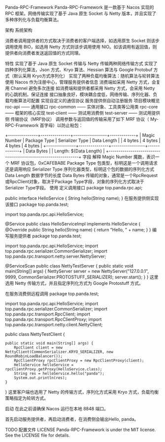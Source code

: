 Panda-RPC-Framework
Panda-RPC-Framework 是一款基于 Nacos 实现的 RPC 框架。网络传输实现了基于 Java 原生 Socket 与 Netty 版本，并且实现了多种序列化与负载均衡算法。

架构
系统架构

消费者调用提供者的方式取决于消费者的客户端选择，如选用原生 Socket 则该步调用使用 BIO，如选用 Netty 方式则该步调用使用 NIO。如该调用有返回值，则提供者向消费者发送返回值的方式同理。

特性
实现了基于 Java 原生 Socket 传输与 Netty 传输两种网络传输方式
实现了四种序列化算法，Json 方式、Kryo 算法、Hessian 算法与 Google Protobuf 方式（默认采用 Kryo方式序列化）
实现了两种负载均衡算法：随机算法与轮转算法
使用 Nacos 作为注册中心，管理服务提供者信息
消费端如采用 Netty 方式，会复用 Channel 避免多次连接
如消费端和提供者都采用 Netty 方式，会采用 Netty 的心跳机制，保证连接
接口抽象良好，模块耦合度低，网络传输、序列化器、负载均衡算法可配置
实现自定义的通信协议
服务提供侧自动注册服务
项目模块概览
roc-api —— 通用接口
rpc-common —— 实体对象、工具类等公用类
rpc-core —— 框架的核心实现
test-client —— 测试用消费侧
test-server —— 测试用提供侧
传输协议（MRF协议）
调用参数与返回值的传输采用了如下 MRF 协议（ My-RPC-Framework 首字母）以防止粘包：

+---------------+---------------+-----------------+-------------+
|  Magic Number |  Package Type | Serializer Type | Data Length |
|    4 bytes    |    4 bytes    |     4 bytes     |   4 bytes   |
+---------------+---------------+-----------------+-------------+
|                          Data Bytes                           |
|                   Length: ${Data Length}                      |
+---------------------------------------------------------------+
字段	解释
Magic Number	魔数，表识一个 MRF 协议包，0xCAFEBABE
Package Type	包类型，标明这是一个调用请求还是调用响应
Serializer Type	序列化器类型，标明这个包的数据的序列化方式
Data Length	数据字节的长度
Data Bytes	传输的对象，通常是一个RpcRequest或RpcClient对象，取决于Package Type字段，对象的序列化方式取决于Serializer Type字段。
使用
定义调用接口
package top.panda.rpc.api;

public interface HelloService {
    String hello(String name);
}
在服务提供侧实现该接口
package top.panda.test;

import top.panda.rpc.api.HelloService;

@Service
public class HelloServiceImpl implements HelloService {
    @Override
    public String hello(String name) {
        return "Hello, " + name;
    }
}
编写服务提供者
package top.panda.test;

import top.panda.rpc.api.HelloService;
import top.panda.rpc.serializer.CommonSerializer;
import top.panda.rpc.transport.netty.server.NettyServer;

@ServiceScan
public class NettyTestServer {
    public static void main(String[] args) {
        NettyServer server = new NettyServer("127.0.0.1", 9999, CommonSerializer.PROTOSTUFF_SERIALIZER);
        server.start();
    }
}
这里选用 Netty 传输方式，并且指定序列化方式为 Google Protostuff 方式。

在服务消费侧远程调用
package top.panda.test;

import top.panda.rpc.api.HelloService;
import top.panda.rpc.serializer.CommonSerializer;
import top.panda.rpc.transport.RpcClient;
import top.panda.rpc.transport.RpcClientProxy;
import top.panda.rpc.transport.netty.client.NettyClient;

public class NettyTestClient {

    public static void main(String[] args) {
        RpcClient client = new NettyClient(CommonSerializer.KRYO_SERIALIZER, new RoundRobinLoadBalancer());
        RpcClientProxy rpcClientProxy = new RpcClientProxy(client);
        HelloService helloService = rpcClientProxy.getProxy(HelloService.class);
        String res = helloService.hello("panda");
        System.out.println(res);
    }
}
这里客户端也选用了 Netty 的传输方式，序列化方式采用 Kryo 方式，负载均衡策略指定为轮转方式。

启动
在此之前请确保 Nacos 运行在本地 8848 端口。

首先启动服务提供者，再启动消费者，在消费侧会输出Hello, panda。

TODO
配置文件
LICENSE
Panda-RPC-Framework is under the MIT license. See the LICENSE file for details.
